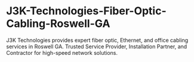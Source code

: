 # J3K-Technologies-Fiber-Optic-Cabling-Roswell-GA
J3K Technologies provides expert fiber optic, Ethernet, and office cabling services in Roswell GA. Trusted Service Provider, Installation Partner, and Contractor for high-speed network solutions.
